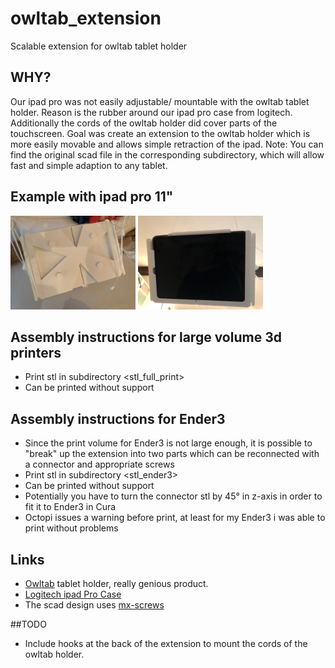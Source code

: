 # owltab_extension
Scalable extension for owltab tablet holder

## WHY?
Our ipad pro was not easily adjustable/ mountable with the owltab tablet holder.
Reason is the rubber around our ipad pro case from logitech.
Additionally the cords of the owltab holder did cover parts of the touchscreen.
Goal was create an extension to the owltab holder which is more easily movable and allows
simple retraction of the ipad.
Note: You can find the original scad file in the corresponding subdirectory, which will allow fast and simple 
adaption to any tablet.

## Example with ipad pro 11"

<p float="left">
  <img src="https://github.com/SteffMUC/owltab_extension/blob/main/pics/owltab_extension_back.jpeg" alt="Back" width="200"/>
  <img src="https://github.com/SteffMUC/owltab_extension/blob/main/pics/owltab_extension_front.jpeg" alt="Front" width="200"/>
</p>

## Assembly instructions for large volume 3d printers

* Print stl in subdirectory <stl_full_print>
* Can be printed without support

## Assembly instructions for Ender3

* Since the print volume for Ender3 is not large enough, it is possible to "break" up the extension into two parts which 
  can be reconnected with a connector and appropriate screws
* Print stl in subdirectory <stl_ender3>
* Can be printed without support
* Potentially you have to turn the connector stl by 45° in z-axis in order to fit it to Ender3 in Cura
* Octopi issues a warning before print, at least for my Ender3 i was able to print without problems

## Links
* [Owltab](https://owltab.com) tablet holder, really genious product.
* [Logitech ipad Pro Case](https://smile.amazon.de/Logitech-Tastatur-Trackpad-Connector-Modell/dp/B07W7LBV84/ref=sr_1_3?keywords=logitech+ipad+pro+11+tastatur&qid=1657569448&sprefix=logitech+iPad+pro%2Caps%2C110&sr=8-3)
* The scad design uses [mx-screws](https://github.com/GillesBouissac/agentscad)

##TODO
* Include hooks at the back of the extension to mount the cords of the owltab holder.
